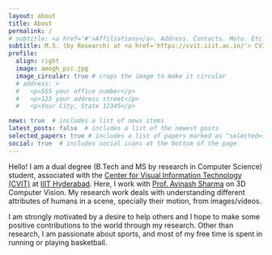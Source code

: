 ```yaml
---
layout: about
title: About
permalink: /
# subtitle: <a href='#'>Affiliations</a>. Address. Contacts. Moto. Etc.
subtitle: M.S. (by Research) at <a href='https://cvit.iiit.ac.in/'> CVIT, IIIT Hyderabad</a>.
profile:
  align: right
  image: amogh_pic.jpg
  image_circular: true # crops the image to make it circular
  # address: >
  #   <p>555 your office number</p>
  #   <p>123 your address street</p>
  #   <p>Your City, State 12345</p>

news: true  # includes a list of news items
latest_posts: false  # includes a list of the newest posts
selected_papers: true # includes a list of papers marked as "selected={true}"
social: true  # includes social icons at the bottom of the page
---
```


<!-- Write your biography here. Tell the world about yourself. Link to your favorite [subreddit](http://reddit.com). You can put a picture in, too. The code is already in, just name your picture `prof_pic.jpg` and put it in the `img/` folder.

Put your address / P.O. box / other info right below your picture. You can also disable any these elements by editing `profile` property of the YAML header of your `_pages/about.md`. Edit `_bibliography/papers.bib` and Jekyll will render your [publications page](/al-folio/publications/) automatically.

Link to your social media connections, too. This theme is set up to use [Font Awesome icons](http://fortawesome.github.io/Font-Awesome/) and [Academicons](https://jpswalsh.github.io/academicons/), like the ones below. Add your Facebook, Twitter, LinkedIn, Google Scholar, or just disable all of them. -->

Hello! I am a dual degree (B.Tech and MS by research in Computer Science) student, associated with the [Center for Visual Information Technology (CVIT)](https://cvit.iiit.ac.in/) at [IIIT Hyderabad](https://www.iiit.ac.in/). Here, I work with [Prof. Avinash Sharma](https://3dcomputervision.github.io/about/) on 3D Computer Vision. My research work deals with understanding different attributes of humans in a scene, specially their motion, from images/videos.
<!-- Specifically, I am working on human-centric pose, shape and correspondence estimation. -->

I am strongly motivated by a desire to help others and I hope to make some positive contributions to the world through my research. Other than research, I am passionate about sports, and most of my free time is spent in running or playing basketball.
